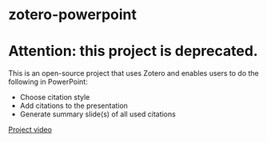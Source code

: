 # zotero-powerpoint

# Attention: this project is deprecated.

This is an open-source project that uses Zotero and enables users to do the following in PowerPoint:

* Choose citation style
* Add citations to the presentation
* Generate summary slide(s) of all used citations

[Project video](https://www.youtube.com/watch?v=SP02B2gAG50)
